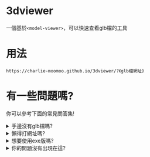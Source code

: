 # 3dviewer
一個基於`<model-viewer>`，可以快速查看glb檔的工具
# 用法
`https://charlie-moomoo.github.io/3dviewer/?《glb檔網址》`
# 有一些問題嗎?
你可以參考下面的常見問答集!
<details>
<summary>手邊沒有glb檔嗎?</summary>
你可以先用<a href="http://3dv.c-moo.cf//milkgreen-3d/牛牛%20全身.glb">牛牛</a>或<a href="http://3dv.c-moo.cf/pingsock.glb">pingsock</a>嘗鮮一下。
</details>
<details>
<summary>懶得打網址嗎?</summary>
你可以使用我製作的<a href="http://3dv.c-moo.cf/">3dviewer短網址產生器</a>!
</details>
<details>
<summary>想要使用exe版嗎?</summary>
你可以參考<a href="https://github.com/charlie-moomoo/3dviewer-exe/blob/main/README.md">我寫的教學</a>!
</details>
<details>
<summary>你的問題沒有出現在這?</summary>
你可以<a href="https://github.com/charlie-moomoo/3dviewer/issues/new?assignees=&labels=&template=----.md&title=%5B%E5%95%8F%E9%A1%8C%5D">點擊這裡</a>來直接的問問題，或是<a href="https://github.com/charlie-moomoo/3dviewer/issues?q=label%3Ahelp">點擊這裡</a>來看看你的問題有沒有被問過了!
</details>
